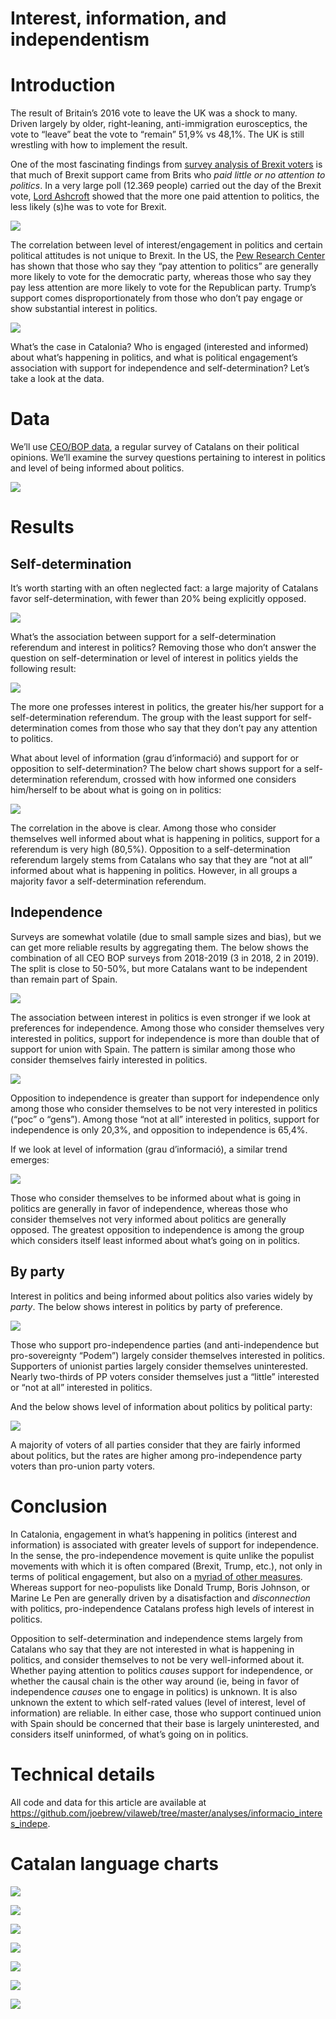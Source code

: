Interest, information, and independentism
================

# Introduction

The result of Britain’s 2016 vote to leave the UK was a shock to many.
Driven largely by older, right-leaning, anti-immigration eurosceptics,
the vote to “leave” beat the vote to “remain” 51,9% vs 48,1%. The UK is
still wrestling with how to implement the result.

One of the most fascinating findings from [survey analysis of Brexit
voters](https://lordashcroftpolls.com/2019/03/a-reminder-of-how-britain-voted-in-the-eu-referendum-and-why/)
is that much of Brexit support came from Brits who *paid little or no
attention to politics*. In a very large poll (12.369 people) carried out
the day of the Brexit vote, [Lord
Ashcroft](https://lordashcroftpolls.com/about/) showed that the more one
paid attention to politics, the less likely (s)he was to vote for
Brexit.

![](img/brexit.jpg)

The correlation between level of interest/engagement in politics and
certain political attitudes is not unique to Brexit. In the US, the [Pew
Research
Center](https://www.people-press.org/2017/10/24/1-partisanship-and-political-engagement/)
has shown that those who say they “pay attention to politics” are
generally more likely to vote for the democratic party, whereas those
who say they pay less attention are more likely to vote for the
Republican party. Trump’s support comes disproportionately from those
who don’t pay engage or show substantial interest in politics.

![](img/pew.png)

What’s the case in Catalonia? Who is engaged (interested and informed)
about what’s happening in politics, and what is political engagement’s
association with support for independence and self-determination? Let’s
take a look at the data.

# Data

We’ll use [CEO/BOP data](http://ceo.gencat.cat/ca/inici), a regular
survey of Catalans on their political opinions. We’ll examine the survey
questions pertaining to interest in politics and level of being informed
about politics.

![](img/ceo.png)

# Results

## Self-determination

It’s worth starting with an often neglected fact: a large majority of
Catalans favor self-determination, with fewer than 20% being explicitly
opposed.

![](figures/unnamed-chunk-2-1.png)<!-- -->

What’s the association between support for a self-determination
referendum and interest in politics? Removing those who don’t answer the
question on self-determination or level of interest in politics yields
the following result:

![](figures/unnamed-chunk-3-1.png)<!-- -->

The more one professes interest in politics, the greater his/her support
for a self-determination referendum. The group with the least support
for self-determination comes from those who say that they don’t pay any
attention to politics.

What about level of information (grau d’informació) and support for or
opposition to self-determination? The below chart shows support for a
self-determination referendum, crossed with how informed one considers
him/herself to be about what is going on in politics:

![](figures/unnamed-chunk-4-1.png)<!-- -->

The correlation in the above is clear. Among those who consider
themselves well informed about what is happening in politics, support
for a referendum is very high (80,5%). Opposition to a
self-determination referendum largely stems from Catalans who say that
they are “not at all” informed about what is happening in politics.
However, in all groups a majority favor a self-determination referendum.

## Independence

Surveys are somewhat volatile (due to small sample sizes and bias), but
we can get more reliable results by aggregating them. The below shows
the combination of all CEO BOP surveys from 2018-2019 (3 in 2018, 2 in
2019). The split is close to 50-50%, but more Catalans want to be
independent than remain part of Spain.

![](figures/unnamed-chunk-5-1.png)<!-- -->

The association between interest in politics is even stronger if we look
at preferences for independence. Among those who consider themselves
very interested in politics, support for independence is more than
double that of support for union with Spain. The pattern is similar
among those who consider themselves fairly interested in politics.

![](figures/unnamed-chunk-6-1.png)<!-- -->

Opposition to independence is greater than support for independence only
among those who consider themselves to be not very interested in
politics (“poc” o “gens”). Among those “not at all” interested in
politics, support for independence is only 20,3%, and opposition to
independence is 65,4%.

If we look at level of information (grau d’informació), a similar trend
emerges:

![](figures/unnamed-chunk-7-1.png)<!-- -->

Those who consider themselves to be informed about what is going in
politics are generally in favor of independence, whereas those who
consider themselves not very informed about politics are generally
opposed. The greatest opposition to independence is among the group
which considers itself least informed about what’s going on in politics.

## By party

Interest in politics and being informed about politics also varies
widely by *party*. The below shows interest in politics by party of
preference.

![](figures/unnamed-chunk-8-1.png)<!-- -->

Those who support pro-independence parties (and anti-independence but
pro-sovereignty “Podem”) largely consider themselves interested in
politics. Supporters of unionist parties largely consider themselves
uninterested. Nearly two-thirds of PP voters consider themselves just a
“little” interested or “not at all” interested in politics.

And the below shows level of information about politics by political
party:

![](figures/unnamed-chunk-9-1.png)<!-- -->

A majority of voters of all parties consider that they are fairly
informed about politics, but the rates are higher among pro-independence
party voters than pro-union party voters.

# Conclusion

In Catalonia, engagement in what’s happening in politics (interest and
information) is associated with greater levels of support for
independence. In the sense, the pro-independence movement is quite
unlike the populist movements with which it is often compared (Brexit,
Trump, etc.), not only in terms of political engagement, but also on a
[myriad of other
measures](https://www.vilaweb.cat/noticies/brexit-independencia-joe-brew/).
Whereas support for neo-populists like Donald Trump, Boris Johnson, or
Marine Le Pen are generally driven by a disatisfaction and
*disconnection* with politics, pro-independence Catalans profess high
levels of interest in politics.

Opposition to self-determination and independence stems largely from
Catalans who say that they are not interested in what is happening in
politics, and consider themselves to not be very well-informed about it.
Whether paying attention to politics *causes* support for independence,
or whether the causal chain is the other way around (ie, being in favor
of independence *causes* one to engage in politics) is unknown. It is
also unknown the extent to which self-rated values (level of interest,
level of information) are reliable. In either case, those who support
continued union with Spain should be concerned that their base is
largely uninterested, and considers itself uninformed, of what’s going
on in politics.

# Technical details

All code and data for this article are available at
<https://github.com/joebrew/vilaweb/tree/master/analyses/informacio_interes_indepe>.

# Catalan language charts

![](figures/unnamed-chunk-10-1.png)<!-- -->

![](figures/unnamed-chunk-11-1.png)<!-- -->

![](figures/unnamed-chunk-12-1.png)<!-- -->

![](figures/unnamed-chunk-13-1.png)<!-- -->

![](figures/unnamed-chunk-14-1.png)<!-- -->

![](figures/unnamed-chunk-15-1.png)<!-- -->

![](figures/unnamed-chunk-16-1.png)<!-- -->
